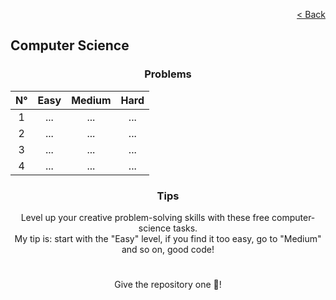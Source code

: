 <p align="right">
  <a href="../../../README.md">< Back</a>
</p>

<h2>Computer Science</h2>

<h3 align="center">Problems</h3>

<div align="center">

| N° | Easy 	| Medium 	| Hard 	|
|:---: |:---:	|:---:	|:---:	|
| 1 | ...	| ... 	| ... 	|
| 2 | ... 	| ... 	| ... 	|
| 3 | ... 	| ... 	| ... 	|
| 4 | ... 	| ... 	| ... 	|

</div>

<h3 align="center">Tips</h3>

<p align="center">Level up your creative problem-solving skills with these free computer-science tasks.
<br>
My tip is: start with the "Easy" level, if you find it too easy, go to "Medium" and so on, good code!</p>

#

<p align="center">Give the repository one 🌟!<p>
